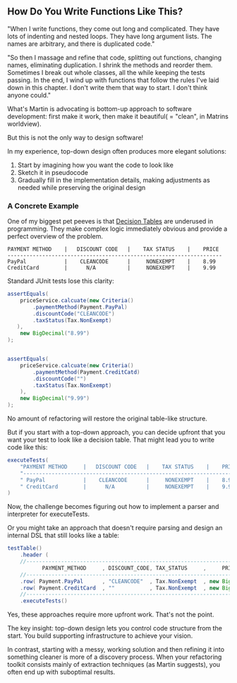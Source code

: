 ## How Do You Write Functions Like This?

<div class="book-quote">
"When I write functions, they come out long and complicated. They have lots of indenting and nested loops. They have long argument lists. 
The names are arbitrary, and there is duplicated code."

"So then I massage and refine that code, splitting out functions, changing names, eliminating duplication. I shrink the methods and reorder them. Sometimes I break out whole classes, all the while keeping the tests passing.
In the end, I wind up with functions that follow the rules I've laid down in this chapter. I don't write them that way to start. I don't think anyone could."
</div>

What's Martin is advocating is bottom-up approach to software development: first make it work, then make it beautiful( = "clean", in Matrins worldview).

But this is not the only way to design software! 

In my experience, top-down design often produces more elegant solutions:

1) Start by imagining how you want the code to look like
2) Sketch it in pseudocode 
3) Gradually fill in the implementation details, making adjustments as needed while preserving the original design

### A Concrete Example

One of my biggest pet peeves is that [Decision Tables](https://www.hillelwayne.com/post/decision-tables/) are underused in programming. They make complex logic immediately obvious and provide a perfect overview of the problem.

```
PAYMENT METHOD    |   DISCOUNT CODE   |    TAX STATUS    |    PRICE
--------------------------------------------------------------------
PayPal            |    CLEANCODE      |     NONEXEMPT    |    8.99
CreditCard        |      N/A          |     NONEXEMPT    |    9.99
```

Standard JUnit tests lose this clarity:

```java
assertEquals(
    priceService.calcuate(new Criteria()
        .paymentMethod(Payment.PayPal)
        .discountCode("CLEANCODE")
        .taxStatus(Tax.NonExempt)
   ),
    new BigDecimal("8.99")
);


assertEquals(
    priceService.calcuate(new Criteria()
        .paymentMethod(Payment.CreditCatd)
        .discountCode("")
        .taxStatus(Tax.NonExempt)
    ),
    new BigDecimal("9.99")
);
```

No amount of refactoring will restore the original table-like structure.

But if you start with a top-down approach, you can decide upfront that you want your test to look like a decision table. That might lead you to write code like this:

```java
executeTests(
    "PAYMENT METHOD     |   DISCOUNT CODE   |    TAX STATUS    |    PRICE  \n" +
    "----------------------------------------------------------------------\n" + 
    " PayPal            |    CLEANCODE      |     NONEXEMPT    |    8.99   \n" + 
    " CreditCard        |      N/A          |     NONEXEMPT    |    9.99   \n" 
)

```
Now, the challenge becomes figuring out how to implement a parser and interpreter for executeTests.

Or you might take an approach that doesn't require parsing and design an internal DSL that still looks like a table:

```java
testTable()
    .header (
    //------------------------------------------------------------------------------------
           PAYMENT_METHOD     , DISCOUNT_CODE, TAX_STATUS     ,     PRICE              ) 
    //------------------------------------------------------------------------------------
    .row( Payment.PayPal      , "CLEANCODE"  , Tax.NonExempt  , new BigDecimal("8.99") ),
    .row( Payment.CreditCard  , ""           , Tax.NonExempt  , new BigDecimal("9.99") )
    //------------------------------------------------------------------------------------
    .executeTests()
```

Yes, these approaches require more upfront work. That's not the point.

The key insight: top-down design lets you control code structure from the start. You build supporting infrastructure to achieve your vision.

In contrast, starting with a messy, working solution and then refining it into something cleaner is more of a discovery process. 
When your refactoring toolkit consists mainly of extraction techniques (as Martin suggests), you often end up with suboptimal results.
